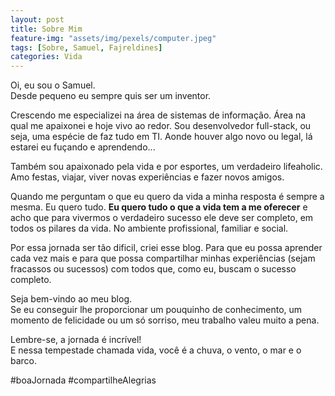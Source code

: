 ```yaml
---
layout: post
title: Sobre Mim
feature-img: "assets/img/pexels/computer.jpeg"
tags: [Sobre, Samuel, Fajreldines]
categories: Vida
---
```


Oi, eu sou o Samuel.  
Desde pequeno eu sempre quis ser um inventor. 

Crescendo me especializei na área de sistemas de informação. Área na qual me apaixonei e hoje vivo ao redor. Sou desenvolvedor full-stack, ou seja, uma espécie de faz tudo em TI. Aonde houver algo novo ou legal, lá estarei eu fuçando e aprendendo...

Também sou apaixonado pela vida e por esportes, um verdadeiro lifeaholic. Amo festas, viajar, viver novas experiências e fazer novos amigos.
 
Quando me perguntam o que eu quero da vida a minha resposta é sempre a mesma. Eu quero tudo. **Eu quero tudo o que a vida tem a me oferecer** e acho que para vivermos o verdadeiro sucesso ele deve ser completo, em todos os pilares da vida. No ambiente profissional, familiar e social.

Por essa jornada ser tão dificil, criei esse blog. Para que eu possa aprender cada vez mais e para que possa compartilhar minhas experiências (sejam fracassos ou sucessos) com todos que, como eu, buscam o sucesso completo.

Seja bem-vindo ao meu blog.  
Se eu conseguir lhe proporcionar um pouquinho de conhecimento, um momento de felicidade ou um só sorriso, meu trabalho valeu muito a pena.

Lembre-se, a jornada é incrível!  
E nessa tempestade chamada vida, você é a chuva, o vento, o mar e o barco.  

#boaJornada #compartilheAlegrias